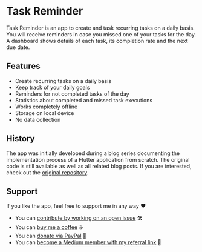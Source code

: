 # Task Reminder

Task Reminder is an app to create and task recurring tasks on a daily basis. You will receive reminders in case you missed one of your tasks for the day. A dashboard shows details of each task, its completion rate and the next due date.

## Features

- Create recurring tasks on a daily basis
- Keep track of your daily goals
- Reminders for not completed tasks of the day
- Statistics about completed and missed task executions
- Works completely offline
- Storage on local device
- No data collection

## History

The app was initially developed during a blog series documenting the implementation process of a Flutter application from scratch. The original code is still available as well as all related blog posts. If you are interested, check out the [original repository](https://github.com/xeladu/flutter_app_example).

## Support

If you like the app, feel free to support me in any way ❤

- You can [contribute by working on an open issue](https://github.com/xeladu/task_reminder/issues) 🛠
- You can [buy me a coffee](https://www.buymeacoffee.com/xeladu) ☕
- You can [donate via PayPal](https://www.paypal.com/donate/?hosted_button_id=JPWK39GGPAAFQ) 🎁
- You can [become a Medium member with my referral link](https://medium.com/@xeladu/membership) 📣

